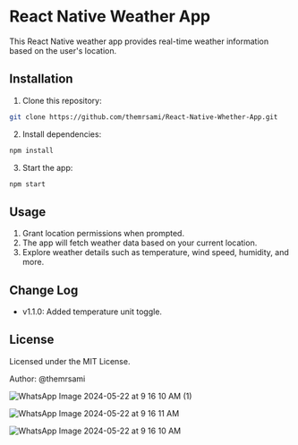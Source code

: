 # React Native Weather App

This React Native weather app provides real-time weather information based on the user's location.

## Installation

1. Clone this repository:

```bash
git clone https://github.com/themrsami/React-Native-Whether-App.git
```


2. Install dependencies:

```bash
npm install
```

3. Start the app:

```bash
npm start
```

## Usage

1. Grant location permissions when prompted.
2. The app will fetch weather data based on your current location.
3. Explore weather details such as temperature, wind speed, humidity, and more.

## Change Log

- v1.1.0: Added temperature unit toggle.

## License

Licensed under the MIT License.

Author: @themrsami


![WhatsApp Image 2024-05-22 at 9 16 10 AM (1)](https://github.com/themrsami/React-Native-Whether-App/assets/91170768/9c4fdc28-69aa-486a-89d8-1be8bf8b5678)



![WhatsApp Image 2024-05-22 at 9 16 11 AM](https://github.com/themrsami/React-Native-Whether-App/assets/91170768/d3063d38-3e63-4be1-9be9-d95f8b5a8950)

![WhatsApp Image 2024-05-22 at 9 16 10 AM](https://github.com/themrsami/React-Native-Whether-App/assets/91170768/f0e0b0e0-e035-485e-91eb-ebff4201489e)






